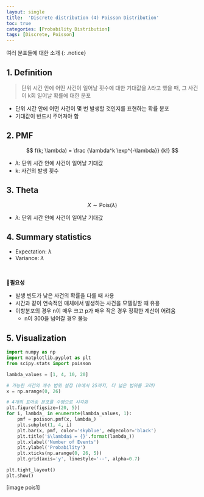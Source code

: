 ```yaml
---
layout: single
title:  'Discrete distribution (4) Poisson Distribution'
toc: true
categories: [Probability Distribution]
tags: [Discrete, Poisson]
---
```


여러 분포들에 대한 소개
{: .notice}

## 1. Definition

> 단위 시간 안에 어떤 사건이 일어날 횟수에 대한 기대값을 $\lambda$라고 했을 때, 그 사건이 k회 일어날 확률에 대한 분포

- 단위 시간 안에 어떤 사건이 몇 번 발생할 것인지를 표현하는 확률 분포
- 기대값이 반드시 주어져야 함

## 2. PMF

$$
f(k; \lambda) = \frac {\lambda^k \exp^{-\lambda}} {k!}
$$

- $\lambda$: 단위 시간 안에 사건이 일어날 기대값
- k: 사건의 발생 횟수

## 3. Theta

$$
X \sim \text{Pois}(\lambda)
$$

- $\lambda$: 단위 시간 안에 사건이 일어날 기대값

## 4. Summary statistics

- Expectation: $\lambda$
- Variance: $\lambda$

<br>

📍**필요성**

- 발생 빈도가 낮은 사건의 확률을 다룰 때 사용
- 시간과 같이 연속적인 매체에서 발생하는 사건을 모델링할 때 유용
- 이항분포의 경우 n이 매우 크고 p가 매우 작은 경우 정확한 계산이 어려움
  - n이 300을 넘어갈 경우 불능

## 5. Visualization

```python
import numpy as np
import matplotlib.pyplot as plt
from scipy.stats import poisson

lambda_values = [1, 4, 10, 20]

# 가능한 사건의 개수 범위 설정 (0에서 25까지, 더 넓은 범위를 고려)
x = np.arange(0, 26)

# 4개의 포아송 분포를 수평으로 시각화
plt.figure(figsize=(20, 5))
for i, lambda_ in enumerate(lambda_values, 1):
    pmf = poisson.pmf(x, lambda_)
    plt.subplot(1, 4, i)
    plt.bar(x, pmf, color='skyblue', edgecolor='black')
    plt.title('$\lambda$ = {}'.format(lambda_))
    plt.xlabel('Number of Events')
    plt.ylabel('Probability')
    plt.xticks(np.arange(0, 26, 5))
    plt.grid(axis='y', linestyle='--', alpha=0.7)

plt.tight_layout()
plt.show()
```

[image pois1]

